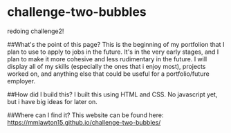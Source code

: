 # challenge-two-bubbles
redoing challenge2!


##What's the point of this page?
This is the beginning of my portfolion that I plan to use to apply to jobs in the future. It's in the very early stages, and I plan to make it more cohesive and less rudimentary
in the future. I will display all of my skills (especially the ones that i enjoy most), projects worked on, and anything else that could be useful for a portfolio/future employer.

##How did I build this?
I built this using HTML and CSS. No javascript yet, but i have big ideas for later on.

##Where can I find it?
This website can be found here: https://mmlawton15.github.io/challenge-two-bubbles/
